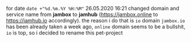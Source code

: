 for date `date +"%d.%m.%Y %H:%M"`
26.05.2020 16:21
changed domain and service name from **jambox** to **jamhub** (https://jambox.online to https://jamhub.io accordingly). the reason i do that is `io` domain `jambox.io` has been already taken a week ago, `online` domain seems to be a bullshit, `io` is top, so i decided to rename this pet-project
